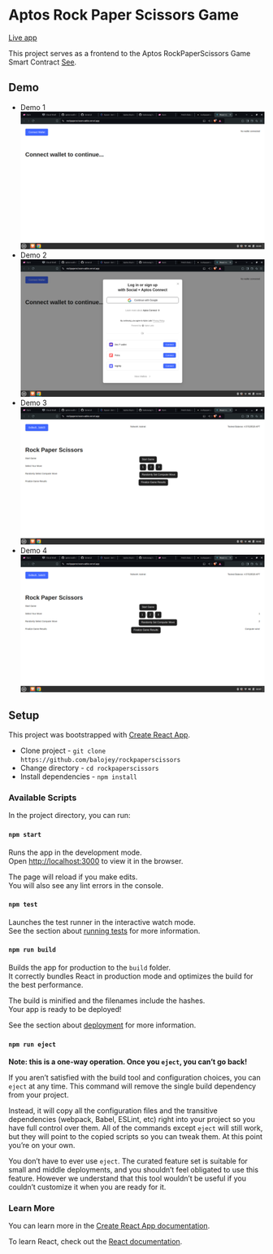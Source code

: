 # Aptos Rock Paper Scissors Game

[Live app](https://rockpaperscissors-sable.vercel.app/)

This project serves as a frontend to the Aptos RockPaperScissors Game Smart Contract [See](https://explorer.aptoslabs.com/account/0x8a25712c73adb887339dd88a5f46512133bd927a5555f045257496752353f918/modules/view/RockPaperScissors/get_player_move?network=testnet).

## Demo

- Demo 1
![Rock Paper Scissors 1](assets/rockpaper1.png)
- Demo 2
![Rock Paper Scissors 2](assets/rockpaper2.png)
- Demo 3
![Rock Paper Scissors 3](assets/rockpaper3.png)
- Demo 4
![Rock Paper Scissors 4](assets/rockpaper4.png)

## Setup

This project was bootstrapped with [Create React App](https://github.com/facebook/create-react-app).

- Clone project - `git clone https://github.com/balojey/rockpaperscissors`
- Change directory - `cd rockpaperscissors`
- Install dependencies - `npm install`

### Available Scripts

In the project directory, you can run:

#### `npm start`

Runs the app in the development mode.\
Open [http://localhost:3000](http://localhost:3000) to view it in the browser.

The page will reload if you make edits.\
You will also see any lint errors in the console.

#### `npm test`

Launches the test runner in the interactive watch mode.\
See the section about [running tests](https://facebook.github.io/create-react-app/docs/running-tests) for more information.

#### `npm run build`

Builds the app for production to the `build` folder.\
It correctly bundles React in production mode and optimizes the build for the best performance.

The build is minified and the filenames include the hashes.\
Your app is ready to be deployed!

See the section about [deployment](https://facebook.github.io/create-react-app/docs/deployment) for more information.

#### `npm run eject`

**Note: this is a one-way operation. Once you `eject`, you can’t go back!**

If you aren’t satisfied with the build tool and configuration choices, you can `eject` at any time. This command will remove the single build dependency from your project.

Instead, it will copy all the configuration files and the transitive dependencies (webpack, Babel, ESLint, etc) right into your project so you have full control over them. All of the commands except `eject` will still work, but they will point to the copied scripts so you can tweak them. At this point you’re on your own.

You don’t have to ever use `eject`. The curated feature set is suitable for small and middle deployments, and you shouldn’t feel obligated to use this feature. However we understand that this tool wouldn’t be useful if you couldn’t customize it when you are ready for it.

### Learn More

You can learn more in the [Create React App documentation](https://facebook.github.io/create-react-app/docs/getting-started).

To learn React, check out the [React documentation](https://reactjs.org/).
